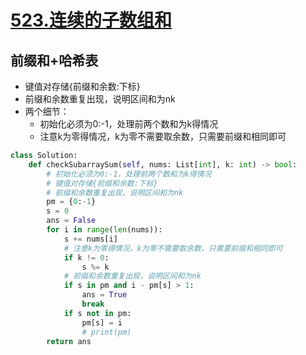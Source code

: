 # [523.连续的子数组和](https://leetcode-cn.com/problems/continuous-subarray-sum/)

## 前缀和+哈希表
+ 键值对存储{前缀和余数:下标}
+ 前缀和余数重复出现，说明区间和为nk
+ 两个细节：
	+ 初始化必须为0:-1，处理前两个数和为k得情况
	+ 注意k为零得情况，k为零不需要取余数，只需要前缀和相同即可

``` python
class Solution:
    def checkSubarraySum(self, nums: List[int], k: int) -> bool:
        # 初始化必须为0:-1，处理前两个数和为k得情况
        # 键值对存储{前缀和余数:下标}
        # 前缀和余数重复出现，说明区间和为nk
        pm = {0:-1}
        s = 0
        ans = False
        for i in range(len(nums)):
            s += nums[i]
            # 注意k为零得情况，k为零不需要取余数，只需要前缀和相同即可
            if k != 0:
                s %= k
            # 前缀和余数重复出现，说明区间和为nk
            if s in pm and i - pm[s] > 1:
                ans = True
                break
            if s not in pm:
                pm[s] = i
                # print(pm)
        return ans
```